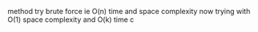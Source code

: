 method try brute force ie O(n) time and space complexity
now trying with O(1) space complexity and O(k) time c